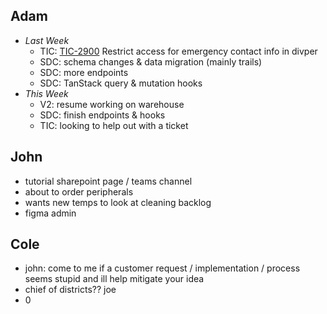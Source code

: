 ## Adam
- *Last Week*
	- TIC: [TIC-2900](https://ncparks-dbteam.atlassian.net/jira/servicedesk/projects/TIC/queues/custom/19/TIC-2900) Restrict access for emergency contact info in divper
	- SDC: schema changes & data migration (mainly trails)
	- SDC: more endpoints
	- SDC: TanStack query & mutation hooks
- *This Week*
	- V2: resume working on warehouse
	- SDC: finish endpoints & hooks
	- TIC: looking to help out with a ticket

## John
- tutorial sharepoint page / teams channel
- about to order peripherals
- wants new temps to look at cleaning backlog
- figma admin

## Cole
- john: come to me if a customer request / implementation / process seems stupid and ill help mitigate your idea
- chief of districts?? joe
- 0
